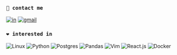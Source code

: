 ### ```🤙 contact me```

[![in](https://img.shields.io/badge/LinkedIn-0077B5?style=for-the-badge&logo=linkedin&logoColor=white)](https://www.linkedin.com/in/sergencepoglu/)
[![gmail](https://img.shields.io/badge/Gmail-D14836?style=for-the-badge&logo=gmail&logoColor=white)](mailto:dev.csgn@gmail.com)


### ```❤️ interested in```

![Linux](https://img.shields.io/badge/Linux-FCC624?style=for-the-badge&logo=linux&logoColor=black)
![Python](https://img.shields.io/badge/python-3670A0?style=for-the-badge&logo=python&logoColor=ffdd54)
![Postgres](https://img.shields.io/badge/postgres-%23316192.svg?style=for-the-badge&logo=postgresql&logoColor=white)
![Pandas](https://img.shields.io/badge/Pandas-e70488?style=for-the-badge&logo=pandas&logoColor=fff)
![Vim](https://img.shields.io/badge/VIM-%2311AB00.svg?style=for-the-badge&logo=vim&logoColor=white)
![React.js](https://img.shields.io/badge/React.js-333?style=for-the-badge&logo=react&logoColor=61dbfb)
![Docker](https://img.shields.io/badge/docker-%230db7ed.svg?style=for-the-badge&logo=docker&logoColor=white)
